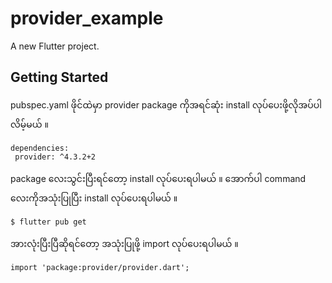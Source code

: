 # provider_example

A new Flutter project.

## Getting Started

pubspec.yaml ဖိုင်ထဲမှာ provider package ကိုအရင်ဆုံး install လုပ်ပေးဖို့လိုအပ်ပါလိမ့်မယ် ။ 
    
    dependencies:
     provider: ^4.3.2+2

package လေးသွင်းပြီးရင်တော့ install လုပ်ပေးရပါမယ် ။ အောက်ပါ command လေးကိုအသုံးပြုပြီး install လုပ်ပေးရပါမယ် ။
    
    $ flutter pub get
   
အားလုံးပြီးပြီဆိုရင်တော့ အသုံးပြုဖို့ import လုပ်ပေးရပါမယ် ။
   
    import 'package:provider/provider.dart';
